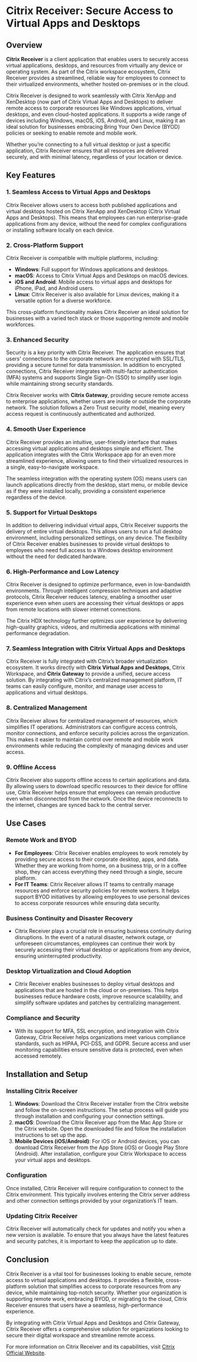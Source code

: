 # Citrix Receiver: Secure Access to Virtual Apps and Desktops

## Overview

**Citrix Receiver** is a client application that enables users to securely access virtual applications, desktops, and resources from virtually any device or operating system. As part of the Citrix workspace ecosystem, Citrix Receiver provides a streamlined, reliable way for employees to connect to their virtualized environments, whether hosted on-premises or in the cloud. 

Citrix Receiver is designed to work seamlessly with Citrix XenApp and XenDesktop (now part of Citrix Virtual Apps and Desktops) to deliver remote access to corporate resources like Windows applications, virtual desktops, and even cloud-hosted applications. It supports a wide range of devices including Windows, macOS, iOS, Android, and Linux, making it an ideal solution for businesses embracing Bring Your Own Device (BYOD) policies or seeking to enable remote and mobile work.

Whether you’re connecting to a full virtual desktop or just a specific application, Citrix Receiver ensures that all resources are delivered securely, and with minimal latency, regardless of your location or device.

## Key Features

### 1. **Seamless Access to Virtual Apps and Desktops**
   Citrix Receiver allows users to access both published applications and virtual desktops hosted on Citrix XenApp and XenDesktop (Citrix Virtual Apps and Desktops). This means that employees can run enterprise-grade applications from any device, without the need for complex configurations or installing software locally on each device.

### 2. **Cross-Platform Support**
   Citrix Receiver is compatible with multiple platforms, including:
   - **Windows**: Full support for Windows applications and desktops.
   - **macOS**: Access to Citrix Virtual Apps and Desktops on macOS devices.
   - **iOS and Android**: Mobile access to virtual apps and desktops for iPhone, iPad, and Android users.
   - **Linux**: Citrix Receiver is also available for Linux devices, making it a versatile option for a diverse workforce.

   This cross-platform functionality makes Citrix Receiver an ideal solution for businesses with a varied tech stack or those supporting remote and mobile workforces.

### 3. **Enhanced Security**
   Security is a key priority with Citrix Receiver. The application ensures that users' connections to the corporate network are encrypted with SSL/TLS, providing a secure tunnel for data transmission. In addition to encrypted connections, Citrix Receiver integrates with multi-factor authentication (MFA) systems and supports Single Sign-On (SSO) to simplify user login while maintaining strong security standards.

   Citrix Receiver works with **Citrix Gateway**, providing secure remote access to enterprise applications, whether users are inside or outside the corporate network. The solution follows a Zero Trust security model, meaning every access request is continuously authenticated and authorized.

### 4. **Smooth User Experience**
   Citrix Receiver provides an intuitive, user-friendly interface that makes accessing virtual applications and desktops simple and efficient. The application integrates with the Citrix Workspace app for an even more streamlined experience, allowing users to find their virtualized resources in a single, easy-to-navigate workspace.

   The seamless integration with the operating system (OS) means users can launch applications directly from the desktop, start menu, or mobile device as if they were installed locally, providing a consistent experience regardless of the device.

### 5. **Support for Virtual Desktops**
   In addition to delivering individual virtual apps, Citrix Receiver supports the delivery of entire virtual desktops. This allows users to run a full desktop environment, including personalized settings, on any device. The flexibility of Citrix Receiver enables businesses to provide virtual desktops to employees who need full access to a Windows desktop environment without the need for dedicated hardware.

### 6. **High-Performance and Low Latency**
   Citrix Receiver is designed to optimize performance, even in low-bandwidth environments. Through intelligent compression techniques and adaptive protocols, Citrix Receiver reduces latency, enabling a smoother user experience even when users are accessing their virtual desktops or apps from remote locations with slower internet connections.

   The Citrix HDX technology further optimizes user experience by delivering high-quality graphics, videos, and multimedia applications with minimal performance degradation.

### 7. **Seamless Integration with Citrix Virtual Apps and Desktops**
   Citrix Receiver is fully integrated with Citrix’s broader virtualization ecosystem. It works directly with **Citrix Virtual Apps and Desktops**, Citrix Workspace, and **Citrix Gateway** to provide a unified, secure access solution. By integrating with Citrix’s centralized management platform, IT teams can easily configure, monitor, and manage user access to applications and virtual desktops.

### 8. **Centralized Management**
   Citrix Receiver allows for centralized management of resources, which simplifies IT operations. Administrators can configure access controls, monitor connections, and enforce security policies across the organization. This makes it easier to maintain control over remote and mobile work environments while reducing the complexity of managing devices and user access.

### 9. **Offline Access**
   Citrix Receiver also supports offline access to certain applications and data. By allowing users to download specific resources to their device for offline use, Citrix Receiver helps ensure that employees can remain productive even when disconnected from the network. Once the device reconnects to the internet, changes are synced back to the central server.

## Use Cases

### **Remote Work and BYOD**
   - **For Employees**: Citrix Receiver enables employees to work remotely by providing secure access to their corporate desktop, apps, and data. Whether they are working from home, on a business trip, or in a coffee shop, they can access everything they need through a single, secure platform.
   - **For IT Teams**: Citrix Receiver allows IT teams to centrally manage resources and enforce security policies for remote workers. It helps support BYOD initiatives by allowing employees to use personal devices to access corporate resources while ensuring data security.

### **Business Continuity and Disaster Recovery**
   - Citrix Receiver plays a crucial role in ensuring business continuity during disruptions. In the event of a natural disaster, network outage, or unforeseen circumstances, employees can continue their work by securely accessing their virtual desktop or applications from any device, ensuring uninterrupted productivity.

### **Desktop Virtualization and Cloud Adoption**
   - Citrix Receiver enables businesses to deploy virtual desktops and applications that are hosted in the cloud or on-premises. This helps businesses reduce hardware costs, improve resource scalability, and simplify software updates and patches by centralizing management.

### **Compliance and Security**
   - With its support for MFA, SSL encryption, and integration with Citrix Gateway, Citrix Receiver helps organizations meet various compliance standards, such as HIPAA, PCI-DSS, and GDPR. Secure access and user monitoring capabilities ensure sensitive data is protected, even when accessed remotely.

## Installation and Setup

### **Installing Citrix Receiver**
   1. **Windows**: Download the Citrix Receiver installer from the Citrix website and follow the on-screen instructions. The setup process will guide you through installation and configuring your connection settings.
   2. **macOS**: Download the Citrix Receiver app from the Mac App Store or the Citrix website. Open the downloaded file and follow the installation instructions to set up the app.
   3. **Mobile Devices (iOS/Android)**: For iOS or Android devices, you can download Citrix Receiver from the App Store (iOS) or Google Play Store (Android). After installation, configure your Citrix Workspace to access your virtual apps and desktops.

### **Configuration**
   Once installed, Citrix Receiver will require configuration to connect to the Citrix environment. This typically involves entering the Citrix server address and other connection settings provided by your organization’s IT team.

### **Updating Citrix Receiver**
   Citrix Receiver will automatically check for updates and notify you when a new version is available. To ensure that you always have the latest features and security patches, it is important to keep the application up to date.

## Conclusion

Citrix Receiver is a vital tool for businesses looking to enable secure, remote access to virtual applications and desktops. It provides a flexible, cross-platform solution that simplifies access to corporate resources from any device, while maintaining top-notch security. Whether your organization is supporting remote work, embracing BYOD, or migrating to the cloud, Citrix Receiver ensures that users have a seamless, high-performance experience.

By integrating with Citrix Virtual Apps and Desktops and Citrix Gateway, Citrix Receiver offers a comprehensive solution for organizations looking to secure their digital workspace and streamline remote access.

For more information on Citrix Receiver and its capabilities, visit [Citrix Official Website](https://www.citrix.com).

